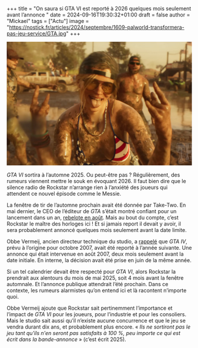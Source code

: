 +++
title = "On saura si GTA VI est reporté à 2026 quelques mois seulement avant l’annonce "
date = 2024-09-16T19:30:32+01:00
draft = false
author = "Mickael"
tags = ["Actu"]
image = "https://nostick.fr/articles/2024/septembre/1609-palworld-transformera-pas-jeu-service/GTA.jpg"
+++

![GTA VI](GTA.jpg)

*GTA VI* sortira à l’automne 2025. Ou peut-être pas ? Régulièrement, des rumeurs viennent mettre le souk en évoquant 2026. Il faut bien dire que le silence radio de Rockstar n’arrange rien à l’anxiété des joueurs qui attendent ce nouvel épisode comme le Messie.

La fenêtre de tir de l’automne prochain avait été donnée par Take-Two. En mai dernier, le CEO de l’éditeur de *GTA* s’était montré confiant pour un lancement dans un an, [rebelote en août](https://nostick.fr/articles/2024/aout/0908-gta-vi-pas-report-automne-2025/). Mais au bout du compte, c’est Rockstar le maître des horloges ici ! Et si jamais report il devait y avoir, il sera probablement annoncé quelques mois seulement avant la date limite.

Obbe Vermeij, ancien directeur technique du studio, a [rappelé](https://x.com/ObbeVermeij/status/1835058223012893107) que *GTA IV*, prévu à l’origine pour octobre 2007, avait été reporté à l’année suivante. Une annonce qui était intervenue en août 2007, deux mois seulement avant la date initiale. En interne, la décision avait été prise en juin de la même année.

Si un tel calendrier devait être respecté pour *GTA VI*, alors Rockstar la prendrait aux alentours du mois de mai 2025, soit 4 mois avant la fenêtre automnale. Et l’annonce publique attendrait l’été prochain. Dans ce contexte, les rumeurs alarmistes qu’on entend ici et là racontent n’importe quoi.

Obbe Vermeij ajoute que Rockstar sait pertinemment l’importance et l’impact de *GTA VI* pour les joueurs, pour l’industrie et pour les consoliers. Mais le studio sait aussi qu’il n’existe aucune concurrence et que le jeu se vendra durant dix ans, et probablement plus encore. « *Ils ne sortiront pas le jeu tant qu'ils n'en seront pas satisfaits à 100 %, peu importe ce qui est écrit dans la bande-annonce* » (c’est écrit 2025).

